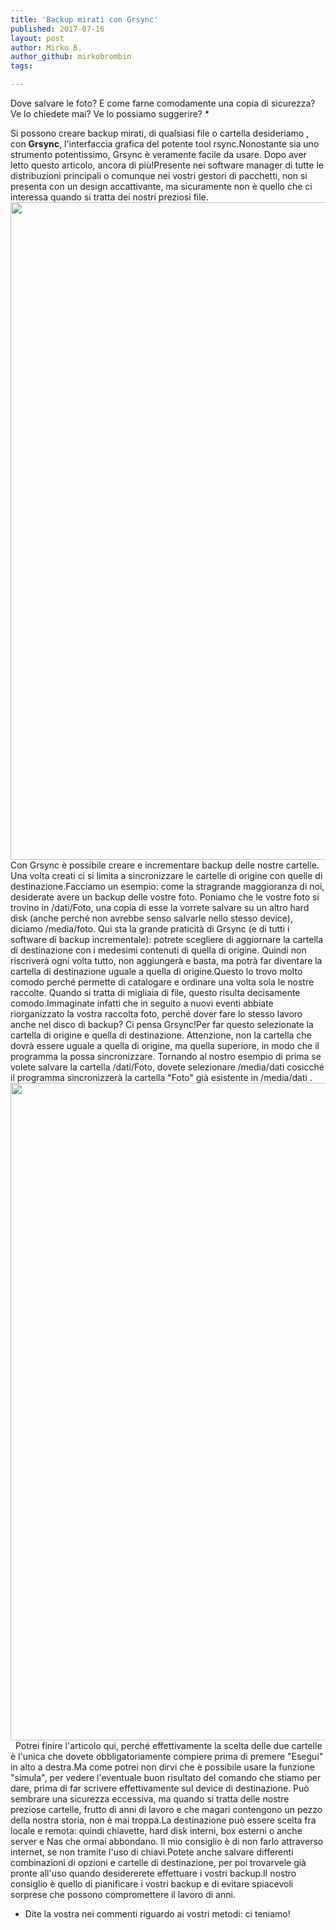 ```yaml
---
title: 'Backup mirati con Grsync'
published: 2017-07-16
layout: post
author: Mirko B.
author_github: mirkobrombin
tags:

---
```

<p style="text-align: left;">Dove salvare le foto? E come farne comodamente una copia di sicurezza? Ve lo chiedete mai? Ve lo possiamo suggerire? *</p>Si possono creare backup mirati, di qualsiasi file o cartella desideriamo , con <strong>Grsync</strong>, l'interfaccia grafica del potente tool rsync.Nonostante sia uno strumento potentissimo, Grsync è veramente facile da usare. Dopo aver letto questo articolo, ancora di più!Presente nei software manager di tutte le distribuzioni principali o comunque  nei vostri gestori di pacchetti, non si presenta con un design accattivante, ma sicuramente non è quello che ci interessa quando si tratta dei nostri preziosi file.&nbsp;<img class="aligncenter wp-image-963 size-full size-full wp-image-46" src="https://linuxhub.it/wordpress/wp-content/uploads/2017/07/DeepinScreenshot_grsync_20170716203019.png" alt="" width="1861" height="1052" />Con Grsync è possibile creare e incrementare backup delle nostre cartelle. Una volta creati ci si limita a sincronizzare le cartelle di origine con quelle di destinazione.Facciamo un esempio: come la stragrande maggioranza di noi, desiderate avere un backup delle vostre foto. Poniamo che le vostre foto si trovino in /dati/Foto, una copia di esse la vorrete salvare su un altro hard disk (anche perché non avrebbe senso salvarle nello stesso device), diciamo /media/foto. Qui sta la grande praticità di Grsync (e di tutti i software di backup incrementale): potrete scegliere di aggiornare la cartella di destinazione con i medesimi contenuti di quella di origine. Quindi non riscriverà ogni volta tutto, non aggiungerà e basta, ma potrà far diventare la cartella di destinazione uguale a quella di origine.Questo lo trovo molto comodo perché permette di catalogare e ordinare una volta sola le nostre raccolte. Quando si tratta di migliaia di file, questo risulta decisamente comodo.Immaginate infatti che in seguito a nuovi eventi abbiate riorganizzato la vostra raccolta foto, perché dover fare lo stesso lavoro anche nel disco di backup? Ci pensa Grsync!Per far questo selezionate la cartella di origine e quella di destinazione. Attenzione, non la cartella che dovrà essere uguale a quella di origine, ma quella superiore, in modo che il programma la possa sincronizzare. Tornando al nostro esempio di prima se volete salvare la cartella /dati/Foto, dovete selezionare /media/dati cosicché il programma sincronizzerà la cartella "Foto" già esistente in /media/dati .<img class="aligncenter wp-image-966 size-full size-full wp-image-47" src="https://linuxhub.it/wordpress/wp-content/uploads/2017/07/DeepinScreenshot_grsync_20170716214317.png" alt="" width="1861" height="1052" />&nbsp;&nbsp;Potrei finire l'articolo qui, perché effettivamente la scelta delle due cartelle è l'unica che dovete obbligatoriamente compiere prima di premere "Esegui" in alto a destra.Ma come potrei non dirvi che è possibile usare la funzione "simula", per vedere l'eventuale buon risultato del comando che stiamo per dare, prima di far scrivere effettivamente sul device di destinazione.  Può sembrare una sicurezza eccessiva, ma quando si tratta delle nostre preziose cartelle, frutto di anni di lavoro e che magari contengono un pezzo della nostra storia, non è mai troppa.La destinazione può essere scelta fra locale e remota: quindi chiavette, hard disk interni, box esterni o anche server e Nas che ormai abbondano. Il mio consiglio è di non farlo attraverso internet, se non tramite l'uso di chiavi.Potete anche salvare differenti combinazioni di opzioni e cartelle di destinazione, per poi trovarvele già pronte all'uso quando desidererete effettuare i vostri backup.Il nostro consiglio è quello di pianificare i vostri backup e di evitare spiacevoli sorprese che possono compromettere il lavoro di anni.&nbsp;<ul><li>Dite la vostra nei commenti riguardo ai vostri metodi: ci teniamo!</li></ul>
